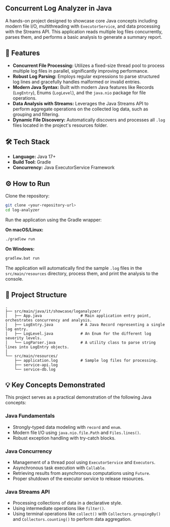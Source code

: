 ## Concurrent Log Analyzer in Java

A hands-on project designed to showcase core Java concepts including modern file I/O, multithreading with `ExecutorService`, and data processing with the Streams API. This application reads multiple log files concurrently, parses them, and performs a basic analysis to generate a summary report.

## 🚀 Features

- **Concurrent File Processing:** Utilizes a fixed-size thread pool to process multiple log files in parallel, significantly improving performance.
- **Robust Log Parsing:** Employs regular expressions to parse structured log lines and gracefully handles malformed or invalid entries.
- **Modern Java Syntax:** Built with modern Java features like Records (`LogEntry`), Enums (`LogLevel`), and the `java.nio` package for file operations.
- **Data Analysis with Streams:** Leverages the Java Streams API to perform aggregate operations on the collected log data, such as grouping and filtering.
- **Dynamic File Discovery:** Automatically discovers and processes all `.log` files located in the project's resources folder.

## 🛠️ Tech Stack

- **Language:** Java 17+
- **Build Tool:** Gradle
- **Concurrency:** Java ExecutorService Framework

## ⚙️ How to Run

Clone the repository:

```sh
git clone <your-repository-url>
cd log-analyzer
```

Run the application using the Gradle wrapper:

**On macOS/Linux:**

```sh
./gradlew run
```

**On Windows:**

```sh
gradlew.bat run
```

The application will automatically find the sample `.log` files in the `src/main/resources` directory, process them, and print the analysis to the console.

## 📂 Project Structure

```
.
├── src/main/java/it/showcase/loganalyzer/
│   ├── App.java                 # Main application entry point, orchestrates concurrency and analysis.
│   ├── LogEntry.java            # A Java Record representing a single log entry.
│   ├── LogLevel.java            # An Enum for the different log severity levels.
│   └── LogParser.java           # A utility class to parse string lines into LogEntry objects.
│
└── src/main/resources/
    ├── application.log          # Sample log files for processing.
    ├── service-api.log
    └── service-db.log
```

## 💡 Key Concepts Demonstrated

This project serves as a practical demonstration of the following Java concepts:

### Java Fundamentals

- Strongly-typed data modeling with `record` and `enum`.
- Modern file I/O using `java.nio.file.Path` and `Files.lines()`.
- Robust exception handling with try-catch blocks.

### Java Concurrency

- Management of a thread pool using `ExecutorService` and `Executors`.
- Asynchronous task execution with `Callable`.
- Retrieving results from asynchronous computations using `Future`.
- Proper shutdown of the executor service to release resources.

### Java Streams API

- Processing collections of data in a declarative style.
- Using intermediate operations like `filter()`.
- Using terminal operations like `collect()` with `Collectors.groupingBy()` and `Collectors.counting()` to perform data aggregation.
